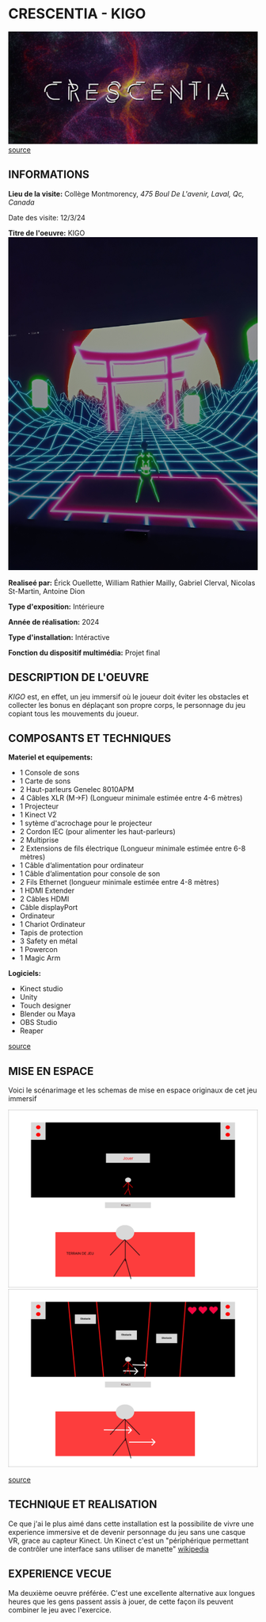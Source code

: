 # CRESCENTIA - KIGO

![](/Crescentia/media/crescentia.png) 
[source](https://tim-montmorency.com/2024/)

## INFORMATIONS

**Lieu de la visite:** 
Collège Montmorency, _475 Boul De L'avenir, Laval, Qc, Canada_

Date des visite: 12/3/24


**Titre de l'oeuvre:** KIGO
![](/Crescentia/media/kigo.jpg)

**Realiseé par:** Érick Ouellette, William Rathier Mailly, Gabriel Clerval, Nicolas St-Martin, Antoine Dion

**Type d'exposition:** Intérieure

**Année de réalisation:** 2024

**Type d'installation:** Intéractive

**Fonction du dispositif multimédia:** Projet final


## DESCRIPTION DE L'OEUVRE

_KIGO_ est, en effet, un jeu immersif où le joueur doit éviter les obstacles et collecter les bonus en déplaçant son propre corps, le personnage du jeu copiant tous les mouvements du joueur.



## COMPOSANTS ET TECHNIQUES

**Materiel et equipements:**

+ 1 Console de sons
+ 1 Carte de sons
+ 2 Haut-parleurs Genelec 8010APM
+ 4 Câbles XLR (M->F) (Longueur minimale estimée entre 4-6 mètres)
+ 1 Projecteur
+ 1 Kinect V2
+ 1 sytème d'acrochage pour le projecteur
+ 2 Cordon IEC (pour alimenter les haut-parleurs)
+ 2 Multiprise
+ 2 Extensions de fils électrique (Longueur minimale estimée entre 6-8 mètres)
+ 1 Câble d’alimentation pour ordinateur
+ 1 Câble d’alimentation pour console de son
+ 2 Fils Ethernet (longueur minimale estimée entre 4-8 mètres)
+ 1 HDMI Extender
+ 2 Câbles HDMI
+ Câble displayPort
+ Ordinateur
+ 1 Chariot Ordinateur
+ Tapis de protection
+ 3 Safety en métal
+ 1 Powercon
+ 1 Magic Arm

**Logiciels:**
+ Kinect studio
+ Unity
+ Touch designer 
+ Blender ou Maya
+ OBS Studio
+ Reaper



[source](https://tim-montmorency.com/2024/projets/Kigo/docs/web/preproduction.html)


## MISE EN ESPACE

Voici le scénarimage et les schemas de mise en espace originaux de cet jeu immersif

![](/Crescentia/media/scenarimagekigo2.png)
![](/Crescentia/media/kigoscenarimage3.png)

[source](https://tim-montmorency.com/2024/projets/Kigo/docs/web/preproduction.html)

## TECHNIQUE ET REALISATION

Ce que j'ai le plus aimé dans cette installation est la possibilite de vivre une experience immersive et de devenir personnage du jeu sans une casque VR, grace au capteur Kinect. Un Kinect c'est un "périphérique permettant de contrôler une interface sans utiliser de manette" [wikipedia](https://fr.wikipedia.org/wiki/Kinect)

## EXPERIENCE VECUE

Ma deuxième oeuvre préférée. C'est une excellente alternative aux longues heures que les gens passent assis à jouer, de cette façon ils peuvent combiner le jeu avec l'exercice.


